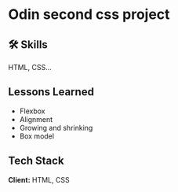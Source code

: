 # Odin second css project

## 🛠 Skills

HTML, CSS...

## Lessons Learned

- Flexbox
- Alignment
- Growing and shrinking
- Box model

## Tech Stack

**Client:** HTML, CSS
